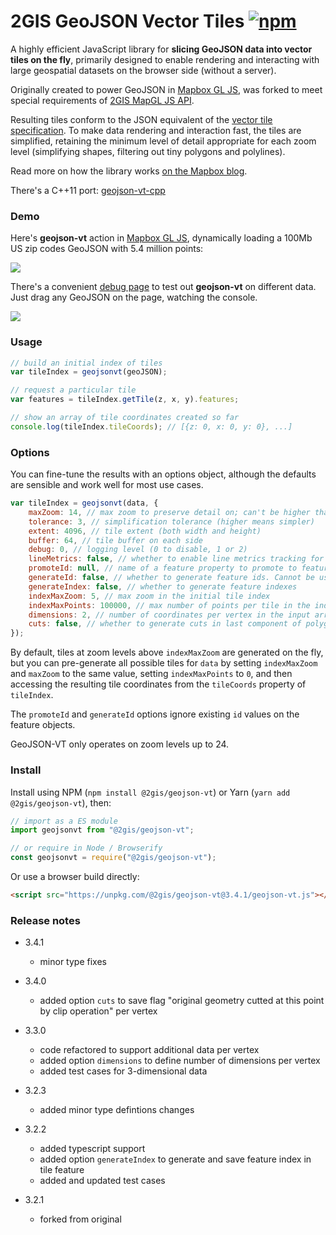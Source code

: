 # 2GIS GeoJSON Vector Tiles [![npm][npm-badge]][npm-link]

[npm-badge]: https://img.shields.io/npm/v/2gis-maps.svg
[npm-link]: https://www.npmjs.com/package/2gis-maps

A highly efficient JavaScript library for **slicing GeoJSON data into vector tiles on the fly**,
primarily designed to enable rendering and interacting with large geospatial datasets
on the browser side (without a server).

Originally created to power GeoJSON in [Mapbox GL JS](https://github.com/mapbox/mapbox-gl-js),
was forked to meet special requirements of [2GIS MapGL JS API](https://docs.2gis.com/en/mapgl/overview).

Resulting tiles conform to the JSON equivalent
of the [vector tile specification](https://github.com/mapbox/vector-tile-spec/).
To make data rendering and interaction fast, the tiles are simplified,
retaining the minimum level of detail appropriate for each zoom level
(simplifying shapes, filtering out tiny polygons and polylines).

Read more on how the library works [on the Mapbox blog](https://blog.mapbox.com/rendering-big-geodata-on-the-fly-with-geojson-vt-4e4d2a5dd1f2).

There's a C++11 port: [geojson-vt-cpp](https://github.com/mapbox/geojson-vt-cpp)

### Demo

Here's **geojson-vt** action in [Mapbox GL JS](https://github.com/mapbox/mapbox-gl-js),
dynamically loading a 100Mb US zip codes GeoJSON with 5.4 million points:

![](https://cloud.githubusercontent.com/assets/25395/5360312/86028d8e-7f91-11e4-811f-87f24acb09ca.gif)

There's a convenient [debug page](http://mapbox.github.io/geojson-vt/debug/) to test out **geojson-vt** on different data.
Just drag any GeoJSON on the page, watching the console.

![](https://cloud.githubusercontent.com/assets/25395/5363235/41955c6e-7fa8-11e4-9575-a66ef54cb6d9.gif)

### Usage

```js
// build an initial index of tiles
var tileIndex = geojsonvt(geoJSON);

// request a particular tile
var features = tileIndex.getTile(z, x, y).features;

// show an array of tile coordinates created so far
console.log(tileIndex.tileCoords); // [{z: 0, x: 0, y: 0}, ...]
```

### Options

You can fine-tune the results with an options object,
although the defaults are sensible and work well for most use cases.

```js
var tileIndex = geojsonvt(data, {
	maxZoom: 14, // max zoom to preserve detail on; can't be higher than 24
	tolerance: 3, // simplification tolerance (higher means simpler)
	extent: 4096, // tile extent (both width and height)
	buffer: 64, // tile buffer on each side
	debug: 0, // logging level (0 to disable, 1 or 2)
	lineMetrics: false, // whether to enable line metrics tracking for LineString/MultiLineString features
	promoteId: null, // name of a feature property to promote to feature.id. Cannot be used with `generateId`
	generateId: false, // whether to generate feature ids. Cannot be used with `promoteId`
	generateIndex: false, // whether to generate feature indexes
	indexMaxZoom: 5, // max zoom in the initial tile index
	indexMaxPoints: 100000, // max number of points per tile in the index
	dimensions: 2, // number of coordinates per vertex in the input array (2 by default)
	cuts: false, // whether to generate cuts in last component of polygon and line points (false by default)
});
```

By default, tiles at zoom levels above `indexMaxZoom` are generated on the fly, but you can pre-generate all possible tiles for `data` by setting `indexMaxZoom` and `maxZoom` to the same value, setting `indexMaxPoints` to `0`, and then accessing the resulting tile coordinates from the `tileCoords` property of `tileIndex`.

The `promoteId` and `generateId` options ignore existing `id` values on the feature objects.

GeoJSON-VT only operates on zoom levels up to 24.

### Install

Install using NPM (`npm install @2gis/geojson-vt`) or Yarn (`yarn add @2gis/geojson-vt`), then:

```js
// import as a ES module
import geojsonvt from "@2gis/geojson-vt";

// or require in Node / Browserify
const geojsonvt = require("@2gis/geojson-vt");
```

Or use a browser build directly:

```html
<script src="https://unpkg.com/@2gis/geojson-vt@3.4.1/geojson-vt.js"></script>
```

### Release notes

- 3.4.1

  - minor type fixes

- 3.4.0

  - added option `cuts` to save flag "original geometry cutted at this point by clip operation" per vertex

- 3.3.0

  - code refactored to support additional data per vertex
  - added option `dimensions` to define number of dimensions per vertex
  - added test cases for 3-dimensional data

- 3.2.3

  - added minor type defintions changes

- 3.2.2

  - added typescript support
  - added option `generateIndex` to generate and save feature index in tile feature
  - added and updated test cases

- 3.2.1

  - forked from original
